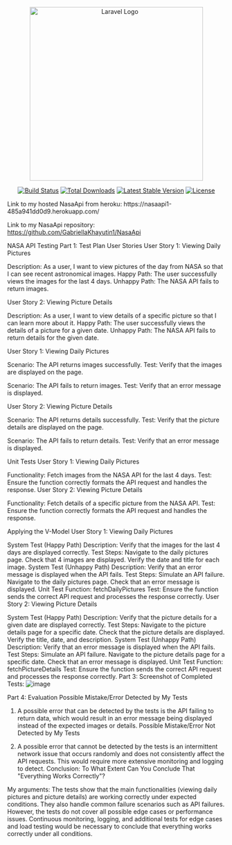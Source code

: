 <p align="center"><a href="https://laravel.com" target="_blank"><img src="https://raw.githubusercontent.com/laravel/art/master/logo-lockup/5%20SVG/2%20CMYK/1%20Full%20Color/laravel-logolockup-cmyk-red.svg" width="400" alt="Laravel Logo"></a></p>
<p align="center">
<a href="https://github.com/laravel/framework/actions"><img src="https://github.com/laravel/framework/workflows/tests/badge.svg" alt="Build Status"></a>
<a href="https://packagist.org/packages/laravel/framework"><img src="https://img.shields.io/packagist/dt/laravel/framework" alt="Total Downloads"></a>
<a href="https://packagist.org/packages/laravel/framework"><img src="https://img.shields.io/packagist/v/laravel/framework" alt="Latest Stable Version"></a>
<a href="https://packagist.org/packages/laravel/framework"><img src="https://img.shields.io/packagist/l/laravel/framework" alt="License"></a>
</p>
Link to my hosted NasaApi from heroku: https://nasaapi1-485a941dd0d9.herokuapp.com/


Link to my NasaApi repository: https://github.com/GabriellaKhayutin1/NasaApi

NASA API Testing
Part 1: Test Plan
User Stories
User Story 1: Viewing Daily Pictures

Description: As a user, I want to view pictures of the day from NASA so that I can see recent astronomical images.
Happy Path: The user successfully views the images for the last 4 days.
Unhappy Path: The NASA API fails to return images.

User Story 2: Viewing Picture Details

Description: As a user, I want to view details of a specific picture so that I can learn more about it.
Happy Path: The user successfully views the details of a picture for a given date.
Unhappy Path: The NASA API fails to return details for the given date.

User Story 1: Viewing Daily Pictures

Scenario: The API returns images successfully.
Test: Verify that the images are displayed on the page.

Scenario: The API fails to return images.
Test: Verify that an error message is displayed.

User Story 2: Viewing Picture Details

Scenario: The API returns details successfully.
Test: Verify that the picture details are displayed on the page.

Scenario: The API fails to return details.
Test: Verify that an error message is displayed.

Unit Tests
User Story 1: Viewing Daily Pictures

Functionality: Fetch images from the NASA API for the last 4 days.
Test: Ensure the function correctly formats the API request and handles the response.
User Story 2: Viewing Picture Details

Functionality: Fetch details of a specific picture from the NASA API.
Test: Ensure the function correctly formats the API request and handles the response.


Applying the V-Model
User Story 1: Viewing Daily Pictures

System Test (Happy Path)
Description: Verify that the images for the last 4 days are displayed correctly.
Test Steps:
Navigate to the daily pictures page.
Check that 4 images are displayed.
Verify the date and title for each image.
System Test (Unhappy Path)
Description: Verify that an error message is displayed when the API fails.
Test Steps:
Simulate an API failure.
Navigate to the daily pictures page.
Check that an error message is displayed.
Unit Test
Function: fetchDailyPictures
Test: Ensure the function sends the correct API request and processes the response correctly.
User Story 2: Viewing Picture Details

System Test (Happy Path)
Description: Verify that the picture details for a given date are displayed correctly.
Test Steps:
Navigate to the picture details page for a specific date.
Check that the picture details are displayed.
Verify the title, date, and description.
System Test (Unhappy Path)
Description: Verify that an error message is displayed when the API fails.
Test Steps:
Simulate an API failure.
Navigate to the picture details page for a specific date.
Check that an error message is displayed.
Unit Test
Function: fetchPictureDetails
Test: Ensure the function sends the correct API request and processes the response correctly.
Part 3: Screenshot of Completed Tests:
![image](https://github.com/GabriellaKhayutin1/NasaApi/assets/144113555/eb58ba72-d463-4fb1-bdf8-6130664189aa)

Part 4: Evaluation
Possible Mistake/Error Detected by My Tests

1. A possible error that can be detected by the tests is the API failing to return data, which would result in an error message being displayed instead of the expected images or details.
Possible Mistake/Error Not Detected by My Tests

2. A possible error that cannot be detected by the tests is an intermittent network issue that occurs randomly and does not consistently affect the API requests. This would require more extensive monitoring and logging to detect.
Conclusion: To What Extent Can You Conclude That "Everything Works Correctly"?

My arguments:
The tests show that the main functionalities (viewing daily pictures and picture details) are working correctly under expected conditions.
They also handle common failure scenarios such as API failures.
However, the tests do not cover all possible edge cases or performance issues. Continuous monitoring, logging, and additional tests for edge cases and load testing would be necessary to conclude that everything works correctly under all conditions.

